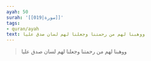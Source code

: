 ```yaml
---
ayah: 50
surah: '[[019|سورة]]'
tags:
- quran/ayah
text: ووهبنا لهم من رحمتنا وجعلنا لهم لسان صدق عليا
---
```

> ووهبنا لهم من رحمتنا وجعلنا لهم لسان صدق عليا
